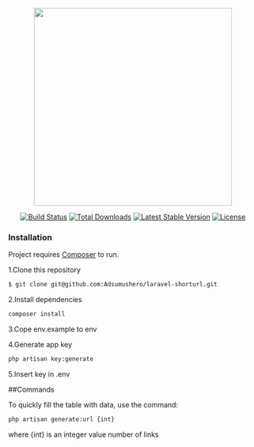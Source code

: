 <p align="center"><a href="https://laravel.com" target="_blank"><img src="https://raw.githubusercontent.com/laravel/art/master/logo-lockup/5%20SVG/2%20CMYK/1%20Full%20Color/laravel-logolockup-cmyk-red.svg" width="400"></a></p>

<p align="center">
<a href="https://travis-ci.org/laravel/framework"><img src="https://travis-ci.org/laravel/framework.svg" alt="Build Status"></a>
<a href="https://packagist.org/packages/laravel/framework"><img src="https://poser.pugx.org/laravel/framework/d/total.svg" alt="Total Downloads"></a>
<a href="https://packagist.org/packages/laravel/framework"><img src="https://poser.pugx.org/laravel/framework/v/stable.svg" alt="Latest Stable Version"></a>
<a href="https://packagist.org/packages/laravel/framework"><img src="https://poser.pugx.org/laravel/framework/license.svg" alt="License"></a>
</p>

### Installation

Project requires [Composer](https://getcomposer.org/) to run.

1.Clone this repository
```sh
$ git clone git@github.com:Adsumushero/laravel-shorturl.git
```
2.Install dependencies
```sh
composer install
```
3.Cope env.example to env 

4.Generate app key
```sh
php artisan key:generate
```
5.Insert key in .env

##Commands

To quickly fill the table with data, use the command:

```sh
php artisan generate:url {int}
```
where {int} is an integer value number of links
